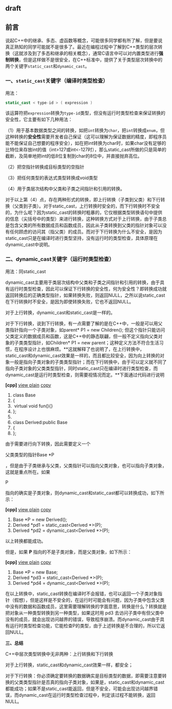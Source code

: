 ## draft

## 前言

说起C++中的继承、多态、虚函数等概念，可能很多同学都有所了解，但是要说真正熟知的同学可能就不是很多了。最近在编程过程中了解到C++类型的层次转换（这就涉及到了多态和继承的相关概念），通常C语言中可以对内置类型进行**强制转换**，但是这样做不是很安全，在C++标准中，提供了关于类型层次转换中的两个关键字`static_cast`和`dynamic_cast`。

### 一、`static_cast`关键字（编译时类型检查）

用法：

```c++
static_cast < type-id > ( expression )
```

该运算符把`expression`转换为`type-id`类型，但没有运行时类型检查来保证转换的安全性，它主要有如下几种用法：

（1）用于基本数据类型之间的转换，如把`int`转换为`char`，把`int`转换成`enum`，但这种转换的**安全性**需要开发者自己保证（这可以理解为保证数据的精度，即程序员能不能保证自己想要的程序安全），如在把int转换为char时，如果char没有足够的比特位来存放int的值（int>127或int<-127时），那么static_cast所做的只是简单的截断，及简单地把int的低8位复制到char的8位中，并直接抛弃高位。

（2）把空指针转换成目标类型的空指针

（3）把任何类型的表达式类型转换成void类型

（4）用于类层次结构中父类和子类之间指针和引用的转换。

对于以上第（4）点，存在两种形式的转换，即上行转换（子类到父类）和下行转换（父类到子类）。对于static_cast，上行转换时安全的，而下行转换时不安全的，为什么呢？因为static_cast的转换时粗暴的，它仅根据类型转换语句中提供的信息（尖括号中的类型）来进行转换，这种转换方式对于上行转换，由于子类总是包含父类的所有数据成员和函数成员，因此从子类转换到父类的指针对象可以没有任何顾虑的访问其（指父类）的成员。而对于下行转换为什么不安全，是因为static_cast只是在编译时进行类型坚持，没有运行时的类型检查，具体原理在dynamic_cast中说明。

### 二、dynamic_cast关键字（运行时类型检查）

用法：同static_cast

dynamic_cast主要用于类层次结构中父类和子类之间指针和引用的转换，由于具有运行时类型检查，因此可以保证下行转换的安全性，何为安全性？即转换成功就返回转换后的正确类型指针，如果转换失败，则返回NULL，之所以说static_cast在下行转换时不安全，是因为即使转换失败，它也不返回NULL。

对于上行转换，dynamic_cast和static_cast是一样的。

对于下行转换，说到下行转换，有一点需要了解的是在C++中，一般是可以用父类指针指向一个子类对象，如parent* P1 = new Children(); 但这个指针只能访问父类定义的数据成员和函数，这是C++中的静态联翩，但一般不定义指向父类对象的子类类型指针，如Children* P1 = new parent；这种定义方法不符合生活习惯，在程序设计上也很麻烦。**这就解释了也说明了，在上行转换中，static_cast和dynamic_cast效果是一样的，而且都比较安全，因为向上转换的对象一般是指向子类对象的子类类型指针；而在下行转换中，由于可以定义就不同了指向子类对象的父类类型指针，同时static_cast只在编译时进行类型检查，而dynamic_cast是运行时类型检查，则需要视情况而定。**下面通过代码进行说明

**[cpp]** [view plain](https://blog.csdn.net/qq_26849233/article/details/62218385#) [copy](https://blog.csdn.net/qq_26849233/article/details/62218385#)

1. class Base  
2. {  
3. ​    virtual void fun(){}  
4. };  
5. 
6. class Derived:public Base  
7. {  
8. };  

由于需要进行向下转换，因此需要定义一个

父类类型的指针Base *P

，但是由于子类继承与父类，父类指针可以指向父类对象，也可以指向子类对象，这就是重点所在。如果

 P

指向的确实是子类对象，则dynamic_cast和static_cast都可以转换成功，如下所示：

**[cpp]** [view plain](https://blog.csdn.net/qq_26849233/article/details/62218385#) [copy](https://blog.csdn.net/qq_26849233/article/details/62218385#)

1. Base *P = new Derived();  
2. Derived *pd1 = static_cast<Derived *>(P);  
3. Derived *pd2 = dynamic_cast<Derived *>(P);  

以上转换都能成功。

但是，如果 **P** 指向的不是子类对象，而是父类对象，如下所示：

**[cpp]** [view plain](https://blog.csdn.net/qq_26849233/article/details/62218385#) [copy](https://blog.csdn.net/qq_26849233/article/details/62218385#)

1. Base *P = new Base;  
2. Derived *pd3 = static_cast<Derived *>(P);  
3. Derived *pd4 = dynamic_cast<Derived *>(P);  

在以上转换中，static_cast转换在编译时不会报错，也可以返回一个子类对象指针（假想），但是这样是不安全的，在运行时可能会有问题，因为子类中包含父类中没有的数据和函数成员，这里需要理解转换的字面意思，转换是什么？转换就是把对象从一种类型转换到另一种类型，如果这时用 pd3 去访问子类中有但父类中没有的成员，就会出现访问越界的错误，导致程序崩溃。而dynamic_cast由于具有运行时类型检查功能，它能检查P的类型，由于上述转换是不合理的，所以它返回NULL。

**三、总结**

C++中层次类型转换中无非两种：上行转换和下行转换

对于上行转换，static_cast和dynamic_cast效果一样，都安全；

对于下行转换：你必须确定要转换的数据确实是目标类型的数据，即需要注意要转换的父类类型指针是否真的指向子类对象，如果是，static_cast和dynamic_cast都能成功；如果不是static_cast能返回，但是不安全，可能会出现访问越界错误，而dynamic_cast在运行时类型检查过程中，判定该过程不能转换，返回NULL。